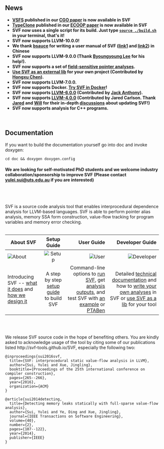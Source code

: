 ## News
* <b>[VSFS](https://github.com/SVF-tools/SVF/wiki/VSFS) published in our [CGO paper](https://yuleisui.github.io/publications/cgo21.pdf) is now available in SVF </b>
* <b>[TypeClone](https://github.com/SVF-tools/SVF/wiki/TypeClone) published in our [ECOOP paper](https://yuleisui.github.io/publications/ecoop20.pdf) is now available in SVF </b>
* <b>SVF now uses a single script for its build. Just type [`source ./build.sh`](https://github.com/SVF-tools/SVF/blob/master/build.sh) in your terminal, that's it!</b>
* <b>SVF now supports LLVM-10.0.0! </b>
* <b>We thank [bsauce](https://github.com/bsauce) for writing a user manual of SVF ([link1](https://www.jianshu.com/p/068a08ec749c) and [link2](https://www.jianshu.com/p/777c30d4240e)) in Chinese </b>
* <b>SVF now supports LLVM-9.0.0 (Thank [Byoungyoung Lee](https://github.com/SVF-tools/SVF/issues/142) for his help!). </b>
* <b>SVF now supports a set of [field-sensitive pointer analyses](https://yuleisui.github.io/publications/sas2019a.pdf). </b>
* <b>[Use SVF as an external lib](https://github.com/SVF-tools/SVF/wiki/Using-SVF-as-a-lib-in-your-own-tool) for your own project (Contributed by [Hongxu Chen](https://github.com/HongxuChen)). </b>
* <b>SVF now supports LLVM-7.0.0. </b>
* <b>SVF now supports Docker. [Try SVF in Docker](https://github.com/SVF-tools/SVF/wiki/Try-SVF-in-Docker)! </b>
* <b>SVF now supports [LLVM-6.0.0](https://github.com/svf-tools/SVF/pull/38) (Contributed by [Jack Anthony](https://github.com/jackanth)). </b>
* <b>SVF now supports [LLVM-4.0.0](https://github.com/svf-tools/SVF/pull/23) (Contributed by Jared Carlson. Thank [Jared](https://github.com/jcarlson23) and [Will](https://github.com/dtzWill) for their in-depth [discussions](https://github.com/svf-tools/SVF/pull/18) about updating SVF!) </b>
* <b>SVF now supports analysis for C++ programs.</b>
<br />

## Documentation

If you want to build the documentation yourself go into doc and invoke doxygen:
```
cd doc && doxygen doxygen.config
```

#### We are looking for self-motivated PhD students and we welcome industry collaboration/sponsorship to improve SVF (Please contact yulei.sui@uts.edu.au if you are interested)


<br />
<br />
<br />
SVF is a source code analysis tool that enables interprocedural dependence analysis for LLVM-based languages. SVF is able to perform pointer alias analysis, memory SSA form construction, value-flow tracking for program variables and memory error checking. 
<br />
<br />

| About SVF       | Setup  Guide         | User Guide  | Developer Guide  |
| ------------- |:-------------:| -----:|-----:|
| ![About](https://github.com/svf-tools/SVF/blob/master/images/help.png?raw=true)| ![Setup](https://github.com/svf-tools/SVF/blob/master/images/tools.png?raw=true)  | ![User](https://github.com/svf-tools/SVF/blob/master/images/users.png?raw=true)  |  ![Developer](https://github.com/svf-tools/SVF/blob/master/images/database.png?raw=true) 
| Introducing SVF -- [what it does](https://github.com/svf-tools/SVF/wiki/About#what-is-svf) and [how we design it](https://github.com/svf-tools/SVF/wiki/SVF-Design#svf-design)      | A step by step [setup guide](https://github.com/svf-tools/SVF/wiki/Setup-Guide#getting-started) to build SVF | Command-line options to [run SVF](https://github.com/svf-tools/SVF/wiki/User-Guide#quick-start), get [analysis outputs](https://github.com/svf-tools/SVF/wiki/User-Guide#analysis-outputs), and test SVF with [an example](https://github.com/svf-tools/SVF/wiki/Analyze-a-Simple-C-Program) or [PTABen](https://github.com/SVF-tools/PTABen) | Detailed [technical documentation](https://github.com/svf-tools/SVF/wiki/Technical-documentation) and how to [write your own analyses](https://github.com/svf-tools/SVF/wiki/Write-your-own-analysis-in-SVF) in SVF or [use SVF as a lib](https://github.com/SVF-tools/SVF-example) for your tool  |


<br />
<br />
<p>We release SVF source code in the hope of benefiting others. You are kindly asked to acknowledge usage of the tool by citing some of our publications listed http://svf-tools.github.io/SVF, especially the following two: </p>

```
@inproceedings{sui2016svf,
  title={SVF: interprocedural static value-flow analysis in LLVM},
  author={Sui, Yulei and Xue, Jingling},
  booktitle={Proceedings of the 25th international conference on compiler construction},
  pages={265--266},
  year={2016},
  organization={ACM}
}
```

```
@article{sui2014detecting,
  title={Detecting memory leaks statically with full-sparse value-flow analysis},
  author={Sui, Yulei and Ye, Ding and Xue, Jingling},
  journal={IEEE Transactions on Software Engineering},
  volume={40},
  number={2},
  pages={107--122},
  year={2014},
  publisher={IEEE}
}
```




